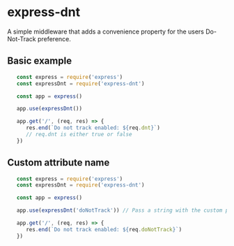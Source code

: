 # express-dnt

A simple middleware that adds a convenience property for the users Do-Not-Track preference.

## Basic example

```javascript
   const express = require('express')
   const expressDnt = require('express-dnt')

   const app = express()

   app.use(expressDnt())

   app.get('/', (req, res) => {
      res.end(`Do not track enabled: ${req.dnt}`)
      // req.dnt is either true or false
   })
```

## Custom attribute name

```javascript
   const express = require('express')
   const expressDnt = require('express-dnt')

   const app = express()

   app.use(expressDnt('doNotTrack')) // Pass a string with the custom property name

   app.get('/', (req, res) => {
      res.end(`Do not track enabled: ${req.doNotTrack}`)
   })
```
